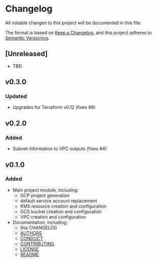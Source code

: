 # Changelog
All notable changes to this project will be documented in this file.

The format is based on [Keep a Changelog](https://keepachangelog.com/en/1.0.0/),
and this project adheres to [Semantic Versioning](https://semver.org/spec/v2.0.0.html).

## [Unreleased]
- TBD

## v0.3.0
### Updated
- Upgrades for Terraform v0.12 (fixes #8)

## v0.2.0
### Added
- Subnet information to VPC outputs (fixes #4)

## v0.1.0
### Added
- Main project module, including:
  - GCP project generation
  - default service account replacement
  - KMS resource creation and configuration
  - GCS bucket creation and configuration
  - VPC creation and configuration
- Documentation, including:
  - this CHANGELOG
  - [AUTHORS](https://github.com/carlodicelico/terraform-google-project/tree/master/AUTHORS)
  - [CONDUCT](https://github.com/carlodicelico/terraform-google-project/tree/master/CONDUCT.md)
  - [CONTRIBUTING](https://github.com/carlodicelico/terraform-google-project/tree/master/CONTRIBUTING.md)
  - [LICENSE](https://github.com/carlodicelico/terraform-google-project/tree/master/LICENSE)
  - [README](https://github.com/carlodicelico/terraform-google-project/tree/master/README.md)
